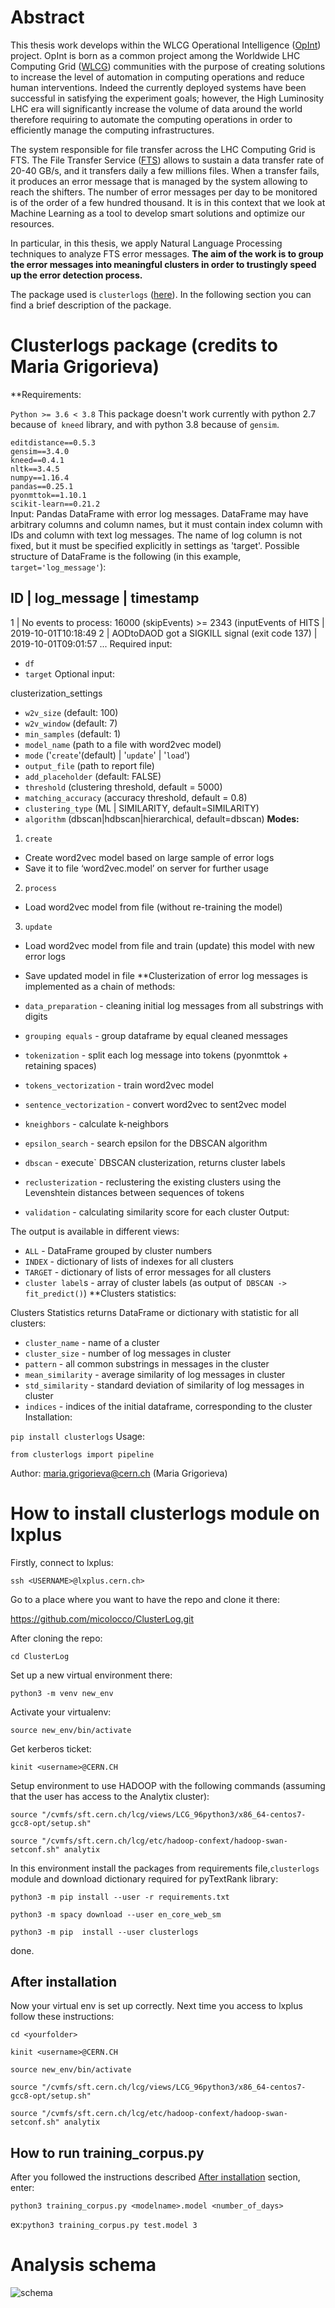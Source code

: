 # Abstract
 This thesis work develops within the WLCG Operational Intelligence ([OpInt](https://operational-intelligence.web.cern.ch/)) project. OpInt is born as a common project among the Worldwide LHC Computing Grid ([WLCG](https://wlcg.web.cern.ch/)) communities with the purpose of creating solutions to increase the level of automation in computing operations and reduce human interventions.  Indeed the currently deployed systems have been successful in satisfying the experiment goals; however, the High Luminosity LHC era will significantly increase the volume of data around the world therefore requiring to automate the computing operations in order to efficiently manage the
computing infrastructures. 

The system responsible for file transfer across the LHC Computing Grid is FTS. The File Transfer Service ([FTS](https://fts.web.cern.ch/fts/)) allows to sustain a data transfer rate of 20-40 GB/s, and it
transfers daily a few millions files. When a transfer fails, it produces an error message that is managed by the system allowing to reach the shifters. The number of error
messages per day to be monitored is of the order of a few hundred thousand. It is in this context that we look at Machine Learning as a tool to develop smart solutions
and optimize our resources. 

In particular, in this thesis, we apply Natural Language Processing techniques to analyze FTS error messages. **The aim of the work is to group the error messages
into meaningful clusters in order to trustingly speed up the error detection process.**

The package used is `clusterlogs` ([here](https://github.com/maria-grigorieva/ClusterLog/tree/master)). In the following section you can find a brief description of the package.
# Clusterlogs package (credits to Maria Grigorieva)
**Requirements:

`Python >= 3.6 < 3.8`
This package doesn't work currently with python 2.7 because of` kneed` library, and with python 3.8 because of `gensim`.

`editdistance==0.5.3`  
`gensim==3.4.0`  
`kneed==0.4.1`  
`nltk==3.4.5`  
`numpy==1.16.4`  
`pandas==0.25.1`  
`pyonmttok==1.10.1`  
`scikit-learn==0.21.2`  
Input: Pandas DataFrame with error log messages. DataFrame may have arbitrary columns and column names, but it must contain index column with IDs and column with text log messages. The name of log column is not fixed, but it must be specified explicitly in settings as 'target'. Possible structure of DataFrame is the following (in this example, `target='log_message'`):

ID   |   log_message                                                            | timestamp
-----------------------------------------------------------------------------------------------------
 1   |   No events to process: 16000 (skipEvents) >= 2343 (inputEvents of HITS  | 2019-10-01T10:18:49
 2   |   AODtoDAOD got a SIGKILL signal (exit code 137)                         | 2019-10-01T09:01:57
 ...
Required input:

* `df`
* `target`
Optional input:

clusterization_settings
 * `w2v_size` (default: 100)
 * `w2v_window` (default: 7)
 * `min_samples` (default: 1)
* `model_name` (path to a file with word2vec model)
* `mode` ('`create`'(default) | '`update`' | '`load`')
* `output_file` (path to report file)
* `add_placeholder` (default: FALSE)
* `threshold` (clustering threshold, default = 5000)
* `matching_accuracy` (accuracy threshold, default = 0.8)
* `clustering_type` (ML | SIMILARITY, default=SIMILARITY)
* `algorithm` (dbscan|hdbscan|hierarchical, default=dbscan)
**Modes:**

1. `create`
 * Create word2vec model based on large sample of error logs
 * Save it to file ‘word2vec.model’ on server for further usage
2. `process`
 * Load word2vec model from file (without re-training the model)
3. `update`
 * Load word2vec model from file and train (update) this model with new error logs
 * Save updated model in file
**Clusterization of error log messages is implemented as a chain of methods:

* `data_preparation` - cleaning initial log messages from all substrings with digits
* `grouping equals` - group dataframe by equal cleaned messages
* `tokenization` - split each log message into tokens (pyonmttok + retaining spaces)
* `tokens_vectorization` - train word2vec model
* `sentence_vectorization` - convert word2vec to sent2vec model
* `kneighbors` - calculate k-neighbors
* `epsilon_search` - search epsilon for the DBSCAN algorithm
* `dbscan` - execute` DBSCAN clusterization, returns cluster labels
* `reclusterization` - reclustering the existing clusters using the Levenshtein distances between sequences of tokens
* `validation` - calculating similarity score for each cluster
Output:

The output is available in different views:

* `ALL` - DataFrame grouped by cluster numbers
* `INDEX` - dictionary of lists of indexes for all clusters
* `TARGET` - dictionary of lists of error messages for all clusters
* `cluster label`s - array of cluster labels (as output of` DBSCAN -> fit_predict()`)
**Clusters statistics:

Clusters Statistics returns DataFrame or dictionary with statistic for all clusters:

* `cluster_name` - name of a cluster
* `cluster_size` - number of log messages in cluster
* `pattern` - all common substrings in messages in the cluster
* `mean_similarity` - average similarity of log messages in cluster
* `std_similarity` - standard deviation of similarity of log messages in cluster
* `indices` - indices of the initial dataframe, corresponding to the cluster
Installation:

`pip install clusterlogs`
Usage:

`from clusterlogs import pipeline`

Author: maria.grigorieva@cern.ch (Maria Grigorieva)

# How to install clusterlogs module on lxplus
Firstly, connect to lxplus:

`ssh <USERNAME>@lxplus.cern.ch>`

Go to a place where you want to have the repo and clone it there:

https://github.com/micolocco/ClusterLog.git

After cloning the repo:

`cd ClusterLog`

Set up a new virtual environment there:

`python3 -m venv new_env`

Activate your virtualenv:

`source new_env/bin/activate`

Get kerberos ticket:

`kinit <username>@CERN.CH`

Setup environment to use HADOOP with the following commands (assuming that the user has access to the Analytix cluster):

`source "/cvmfs/sft.cern.ch/lcg/views/LCG_96python3/x86_64-centos7-gcc8-opt/setup.sh"`

`source "/cvmfs/sft.cern.ch/lcg/etc/hadoop-confext/hadoop-swan-setconf.sh" analytix`

In this environment install the packages from requirements file,`clusterlogs` module and download dictionary required for pyTextRank library:

`python3 -m pip install --user -r requirements.txt`

`python3 -m spacy download --user en_core_web_sm `

`python3 -m pip  install --user clusterlogs`

done.

## After installation
Now your virtual env is set up correctly. Next time you access to lxplus follow these instructions:

`cd <yourfolder>`

`kinit <username>@CERN.CH`

`source new_env/bin/activate`

`source "/cvmfs/sft.cern.ch/lcg/views/LCG_96python3/x86_64-centos7-gcc8-opt/setup.sh"`

`source "/cvmfs/sft.cern.ch/lcg/etc/hadoop-confext/hadoop-swan-setconf.sh" analytix`

## How to run training_corpus.py
After you followed the instructions described [After installation](##-after-installation) section, enter:

`python3 training_corpus.py <modelname>.model <number_of_days>`

ex:`python3 training_corpus.py test.model 3`

# Analysis schema
![schema](analysis_schema.PNG)
